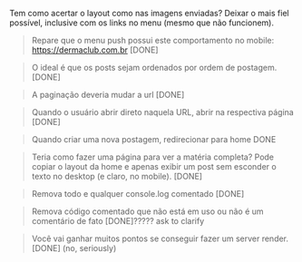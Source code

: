 Tem como acertar o layout como nas imagens enviadas? Deixar o mais fiel possível, inclusive com os links no menu (mesmo que não funcionem).

>Repare que o menu push possui este comportamento no mobile: https://dermaclub.com.br
[DONE]

>O ideal é que os posts sejam ordenados por ordem de postagem.
[DONE]

>A paginação deveria mudar a url
[DONE]

>Quando o usuário abrir direto naquela URL, abrir na respectiva página
[DONE]

>Quando criar uma nova postagem, redirecionar para home
DONE

>Teria como fazer uma página para ver a matéria completa? Pode copiar o layout da home e apenas exibir um post sem esconder o texto no desktop (e claro, no mobile).
[DONE]

>Remova todo e qualquer console.log comentado
[DONE]

>Remova código comentado que não está em uso ou não é um comentário de fato
[DONE]????? ask to clarify

>Você vai ganhar muitos pontos se conseguir fazer um server render.
[DONE]
(no, seriously)